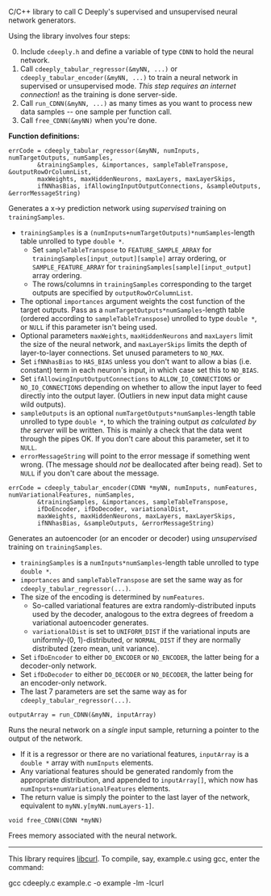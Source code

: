 C/C++ library to call C Deeply's supervised and unsupervised neural network generators.

Using the library involves four steps:

0) Include `cdeeply.h` and define a variable of type `CDNN` to hold the neural network.
1) Call `cdeeply_tabular_regressor(&myNN, ...)` or `cdeeply_tabular_encoder(&myNN, ...)` to train a neural network in supervised or unsupervised mode.  *This step requires an internet connection*! as the training is done server-side.
2) Call `run_CDNN(&myNN, ...)` as many times as you want to process new data samples -- one sample per function call.
3) Call `free_CDNN(&myNN)` when you're done.

**Function definitions:**

`errCode = cdeeply_tabular_regressor(&myNN, numInputs, numTargetOutputs, numSamples,`  
`        &trainingSamples, &importances, sampleTableTranspose, &outputRowOrColumnList,`  
`        maxWeights, maxHiddenNeurons, maxLayers, maxLayerSkips,`  
`        ifNNhasBias, ifAllowingInputOutputConnections, &sampleOutputs, &errorMessageString)`

Generates a x->y prediction network using *supervised* training on `trainingSamples`.
* `trainingSamples` is a `(numInputs+numTargetOutputs)*numSamples`-length table unrolled to type `double *`.
  * Set `sampleTableTranspose` to `FEATURE_SAMPLE_ARRAY` for `trainingSamples[input_output][sample]` array ordering, or `SAMPLE_FEATURE_ARRAY` for `trainingSamples[sample][input_output]` array ordering.
  * The rows/columns in `trainingSamples` corresponding to the target outputs are specified by `outputRowOrColumnList`.
* The optional `importances` argument weights the cost function of the target outputs.  Pass as a `numTargetOutputs*numSamples`-length table (ordered according to `sampleTableTranspose`) unrolled to type `double *`, or `NULL` if this parameter isn't being used.
* Optional parameters `maxWeights`, `maxHiddenNeurons` and `maxLayers` limit the size of the neural network, and `maxLayerSkips` limits the depth of layer-to-layer connections.  Set unused parameters to `NO_MAX`.
* Set `ifNNhasBias` to `HAS_BIAS` unless you don't want to allow a bias (i.e. constant) term in each neuron's input, in which case set this to `NO_BIAS`.
* Set `ifAllowingInputOutputConnections` to `ALLOW_IO_CONNECTIONS` or `NO_IO_CONNECTIONS` depending on whether to allow the input layer to feed directly into the output layer.  (Outliers in new input data might cause wild outputs).
* `sampleOutputs` is an optional `numTargetOutputs*numSamples`-length table unrolled to type `double *`, to which the training output *as calculated by the server* will be written.  This is mainly a check that the data went through the pipes OK.  If you don't care about this parameter, set it to `NULL`.
* `errorMessageString` will point to the error message if something went wrong.  (The message should *not* be deallocated after being read).  Set to `NULL` if you don't care about the message.

`errCode = cdeeply_tabular_encoder(CDNN *myNN, numInputs, numFeatures, numVariationalFeatures, numSamples,`  
`        &trainingSamples, &importances, sampleTableTranspose,`  
`        ifDoEncoder, ifDoDecoder, variationalDist,`  
`        maxWeights, maxHiddenNeurons, maxLayers, maxLayerSkips,`  
`        ifNNhasBias, &sampleOutputs, &errorMessageString)`

Generates an autoencoder (or an encoder or decoder) using *unsupervised* training on `trainingSamples`.
* `trainingSamples` is a `numInputs*numSamples`-length table unrolled to type `double *`.
* `importances` and `sampleTableTranspose` are set the same way as for `cdeeply_tabular_regressor(...)`.
* The size of the encoding is determined by `numFeatures`.
  * So-called variational features are extra randomly-distributed inputs used by the decoder, analogous to the extra degrees of freedom a variational autoencoder generates.
  * `variationalDist` is set to `UNIFORM_DIST` if the variational inputs are uniformly-(0, 1)-distributed, or `NORMAL_DIST` if they are normally distributed (zero mean, unit variance).
* Set `ifDoEncoder` to either `DO_ENCODER` or `NO_ENCODER`, the latter being for a decoder-only network.
* Set `ifDoDecoder` to either `DO_DECODER` or `NO_DECODER`, the latter being for an encoder-only network.
* The last 7 parameters are set the same way as for `cdeeply_tabular_regressor(...)`.

`outputArray = run_CDNN(&myNN, inputArray)`

Runs the neural network on a *single* input sample, returning a pointer to the output of the network.
* If it is a regressor or there are no variational features, `inputArray` is a `double *` array with `numInputs` elements.
* Any variational features should be generated randomly from the appropriate distribution, and appended to `inputArray[]`, which now has `numInputs+numVariationalFeatures` elements.
* The return value is simply the pointer to the last layer of the network, equivalent to `myNN.y[myNN.numLayers-1]`.

`void free_CDNN(CDNN *myNN)`

Frees memory associated with the neural network.

***

This library requires [libcurl](https://curl.se/libcurl/).  To compile, say, example.c using gcc, enter the command:

gcc cdeeply.c example.c -o example -lm -lcurl
